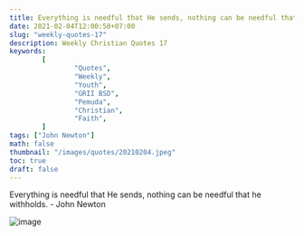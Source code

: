 ```yaml
---
title: Everything is needful that He sends, nothing can be needful that he withholds.
date: 2021-02-04T12:00:58+07:00
slug: "weekly-quotes-17"
description: Weekly Christian Quotes 17
keywords:
        [
                "Quotes",
                "Weekly",
                "Youth",
                "GRII BSD",
                "Pemuda",
                "Christian",
                "Faith",
        ]
tags: ["John Newton"]
math: false
thumbnail: "/images/quotes/20210204.jpeg"
toc: true
draft: false
---
```


Everything is needful that He sends, nothing can be needful that he withholds. - John Newton

![image](/images/quotes/20210204.jpeg)

